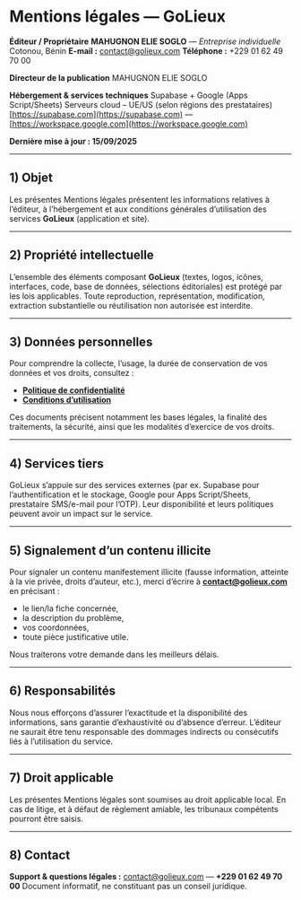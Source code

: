 # Mentions légales — GoLieux

**Éditeur / Propriétaire**
**MAHUGNON ELIE SOGLO** — *Entreprise individuelle*
Cotonou, Bénin
**E-mail :** [contact@golieux.com](mailto:contact@golieux.com)
**Téléphone :** +229 01 62 49 70 00

**Directeur de la publication**
MAHUGNON ELIE SOGLO

**Hébergement & services techniques**
Supabase + Google (Apps Script/Sheets)
Serveurs cloud – UE/US (selon régions des prestataires)
[https://supabase.com](https://supabase.com) — [https://workspace.google.com](https://workspace.google.com)

**Dernière mise à jour : 15/09/2025**

---

## 1) Objet

Les présentes Mentions légales présentent les informations relatives à l’éditeur, à l’hébergement et aux conditions générales d’utilisation des services **GoLieux** (application et site).

---

## 2) Propriété intellectuelle

L’ensemble des éléments composant **GoLieux** (textes, logos, icônes, interfaces, code, base de données, sélections éditoriales) est protégé par les lois applicables.
Toute reproduction, représentation, modification, extraction substantielle ou réutilisation non autorisée est interdite.

---

## 3) Données personnelles

Pour comprendre la collecte, l’usage, la durée de conservation de vos données et vos droits, consultez :

* **[Politique de confidentialité](https://www.golieux.com/#/privacy)**
* **[Conditions d’utilisation](https://www.golieux.com/#/terms)**

Ces documents précisent notamment les bases légales, la finalité des traitements, la sécurité, ainsi que les modalités d’exercice de vos droits.

---

## 4) Services tiers

GoLieux s’appuie sur des services externes (par ex. Supabase pour l’authentification et le stockage, Google pour Apps Script/Sheets, prestataire SMS/e-mail pour l’OTP).
Leur disponibilité et leurs politiques peuvent avoir un impact sur le service.

---

## 5) Signalement d’un contenu illicite

Pour signaler un contenu manifestement illicite (fausse information, atteinte à la vie privée, droits d’auteur, etc.), merci d’écrire à **[contact@golieux.com](mailto:contact@golieux.com)** en précisant :

* le lien/la fiche concernée,
* la description du problème,
* vos coordonnées,
* toute pièce justificative utile.

Nous traiterons votre demande dans les meilleurs délais.

---

## 6) Responsabilités

Nous nous efforçons d’assurer l’exactitude et la disponibilité des informations, sans garantie d’exhaustivité ou d’absence d’erreur.
L’éditeur ne saurait être tenu responsable des dommages indirects ou consécutifs liés à l’utilisation du service.

---

## 7) Droit applicable

Les présentes Mentions légales sont soumises au droit applicable local.
En cas de litige, et à défaut de règlement amiable, les tribunaux compétents pourront être saisis.

---

## 8) Contact

**Support & questions légales :** [contact@golieux.com](mailto:contact@golieux.com) — **+229 01 62 49 70 00**
Document informatif, ne constituant pas un conseil juridique.